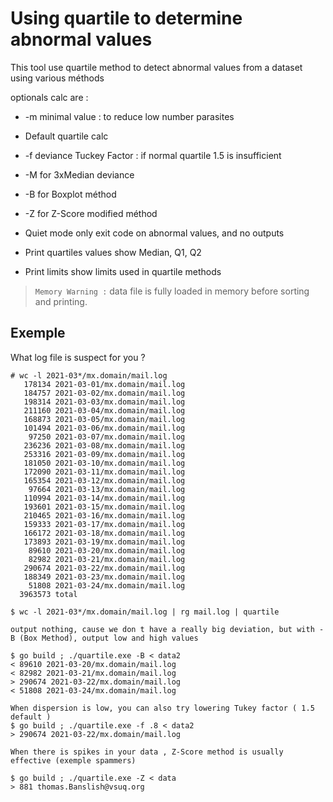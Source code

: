 # Using quartile to determine abnormal values

This tool use quartile method to detect abnormal values from a dataset using various méthods

optionals calc are :

* -m minimal value : to reduce low number parasites
* Default quartile calc
* -f deviance Tuckey Factor : if normal quartile 1.5 is insufficient
* -M for 3xMedian deviance
* -B for Boxplot méthod
* -Z for Z-Score modified méthod

* Quiet mode only exit code on abnormal values, and no outputs
* Print quartiles values show Median, Q1, Q2
* Print limits show limits used in quartile methods

> `Memory Warning :`
> data file is fully loaded in memory before sorting and printing.

## Exemple

What log file is suspect for you ?

```shell
# wc -l 2021-03*/mx.domain/mail.log
   178134 2021-03-01/mx.domain/mail.log
   184757 2021-03-02/mx.domain/mail.log
   198314 2021-03-03/mx.domain/mail.log
   211160 2021-03-04/mx.domain/mail.log
   168873 2021-03-05/mx.domain/mail.log
   101494 2021-03-06/mx.domain/mail.log
    97250 2021-03-07/mx.domain/mail.log
   236236 2021-03-08/mx.domain/mail.log
   253316 2021-03-09/mx.domain/mail.log
   181050 2021-03-10/mx.domain/mail.log
   172090 2021-03-11/mx.domain/mail.log
   165354 2021-03-12/mx.domain/mail.log
    97664 2021-03-13/mx.domain/mail.log
   110994 2021-03-14/mx.domain/mail.log
   193601 2021-03-15/mx.domain/mail.log
   210465 2021-03-16/mx.domain/mail.log
   159333 2021-03-17/mx.domain/mail.log
   166172 2021-03-18/mx.domain/mail.log
   173893 2021-03-19/mx.domain/mail.log
    89610 2021-03-20/mx.domain/mail.log
    82982 2021-03-21/mx.domain/mail.log
   290674 2021-03-22/mx.domain/mail.log
   188349 2021-03-23/mx.domain/mail.log
    51808 2021-03-24/mx.domain/mail.log
  3963573 total                                              

$ wc -l 2021-03*/mx.domain/mail.log | rg mail.log | quartile

output nothing, cause we don t have a really big deviation, but with -B (Box Method), output low and high values

$ go build ; ./quartile.exe -B < data2
< 89610 2021-03-20/mx.domain/mail.log
< 82982 2021-03-21/mx.domain/mail.log
> 290674 2021-03-22/mx.domain/mail.log
< 51808 2021-03-24/mx.domain/mail.log

When dispersion is low, you can also try lowering Tukey factor ( 1.5 default ) 
$ go build ; ./quartile.exe -f .8 < data2
> 290674 2021-03-22/mx.domain/mail.log

When there is spikes in your data , Z-Score method is usually effective (exemple spammers)

$ go build ; ./quartile.exe -Z < data
> 881 thomas.Banslish@vsuq.org

```
